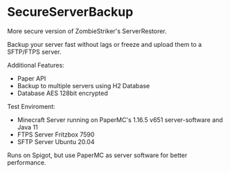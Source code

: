 # SecureServerBackup
More secure version of ZombieStriker's ServerRestorer.

Backup your server fast without lags or freeze and upload them to a SFTP/FTPS server.

Additional Features:
  - Paper API
  - Backup to multiple servers using H2 Database
  - Database AES 128bit encrypted

Test Enviroment:
  - Minecraft Server running on PaperMC's 1.16.5 v651 server-software and Java 11
  - FTPS Server Fritzbox 7590
  - SFTP Server Ubuntu 20.04

Runs on Spigot, but use PaperMC as server software for better performance.
